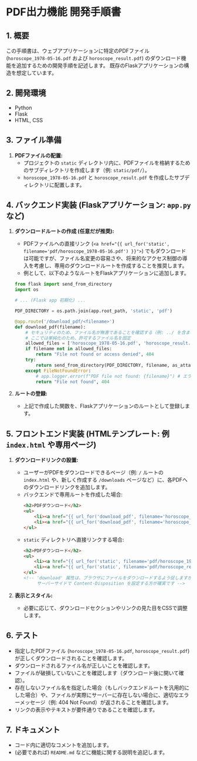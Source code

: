 # PDF出力機能 開発手順書

## 1. 概要

この手順書は、ウェブアプリケーションに特定のPDFファイル (`horoscope_1978-05-16.pdf` および `horoscope_result.pdf`) のダウンロード機能を追加するための開発手順を記述します。
既存のFlaskアプリケーションの構造を想定しています。

## 2. 開発環境

-   Python
-   Flask
-   HTML, CSS

## 3. ファイル準備

1.  **PDFファイルの配置:**
    -   プロジェクトの `static` ディレクトリ内に、PDFファイルを格納するためのサブディレクトリを作成します（例: `static/pdf/`）。
    -   `horoscope_1978-05-16.pdf` と `horoscope_result.pdf` を作成したサブディレクトリに配置します。

## 4. バックエンド実装 (Flaskアプリケーション: `app.py`など)

1.  **ダウンロードルートの作成 (任意だが推奨):**
    -   PDFファイルへの直接リンク (`<a href="{{ url_for('static', filename='pdf/horoscope_1978-05-16.pdf') }}">`) でもダウンロードは可能ですが、ファイル名変更の容易さや、将来的なアクセス制御の導入を考慮し、専用のダウンロードルートを作成することを推奨します。
    -   例として、以下のようなルートをFlaskアプリケーションに追加します。

    ```python
    from flask import send_from_directory
    import os

    # ... (Flask app 初期化) ...

    PDF_DIRECTORY = os.path.join(app.root_path, 'static', 'pdf')

    @app.route('/download_pdf/<filename>')
    def download_pdf(filename):
        # セキュリティのため、ファイル名が無害であることを確認する（例: ../ を含まないなど）
        # ここでは単純化のため、許可するファイル名を固定
        allowed_files = ['horoscope_1978-05-16.pdf', 'horoscope_result.pdf']
        if filename not in allowed_files:
            return "File not found or access denied", 404
        try:
            return send_from_directory(PDF_DIRECTORY, filename, as_attachment=True)
        except FileNotFoundError:
            # app.logger.error(f"PDF file not found: {filename}") # エラーログ
            return "File not found", 404
    ```

2.  **ルートの登録:**
    -   上記で作成した関数を、Flaskアプリケーションのルートとして登録します。

## 5. フロントエンド実装 (HTMLテンプレート: 例 `index.html` や専用ページ)

1.  **ダウンロードリンクの設置:**
    -   ユーザーがPDFをダウンロードできるページ（例: `/` ルートの `index.html` や、新しく作成する `/downloads` ページなど）に、各PDFへのダウンロードリンクを追加します。
    -   バックエンドで専用ルートを作成した場合:
        ```html
        <h2>PDFダウンロード</h2>
        <ul>
            <li><a href="{{ url_for('download_pdf', filename='horoscope_1978-05-16.pdf') }}">ホロスコープサンプル (1978-05-16) をダウンロード</a></li>
            <li><a href="{{ url_for('download_pdf', filename='horoscope_result.pdf') }}">ホロスコープ結果サンプルをダウンロード</a></li>
        </ul>
        ```
    -   `static` ディレクトリへ直接リンクする場合:
        ```html
        <h2>PDFダウンロード</h2>
        <ul>
            <li><a href="{{ url_for('static', filename='pdf/horoscope_1978-05-16.pdf') }}" download>ホロスコープサンプル (1978-05-16) をダウンロード</a></li>
            <li><a href="{{ url_for('static', filename='pdf/horoscope_result.pdf') }}" download>ホロスコープ結果サンプルをダウンロード</a></li>
        </ul>
        <!-- 'download' 属性は、ブラウザにファイルをダウンロードするよう促しますが、
             サーバーサイドで Content-Disposition を設定する方が確実です -->
        ```

2.  **表示とスタイル:**
    -   必要に応じて、ダウンロードセクションやリンクの見た目をCSSで調整します。

## 6. テスト

-   指定したPDFファイル (`horoscope_1978-05-16.pdf`, `horoscope_result.pdf`) が正しくダウンロードされることを確認します。
-   ダウンロードされるファイル名が正しいことを確認します。
-   ファイルが破損していないことを確認します（ダウンロード後に開いて確認）。
-   存在しないファイル名を指定した場合（もしバックエンドルートを汎用的にした場合）や、ファイルが実際にサーバーに存在しない場合に、適切なエラーメッセージ（例: 404 Not Found）が返されることを確認します。
-   リンクの表示やテキストが要件通りであることを確認します。

## 7. ドキュメント

-   コード内に適切なコメントを追加します。
-   (必要であれば) `README.md` などに機能に関する説明を追記します。 